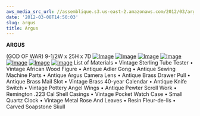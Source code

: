 ```yaml
---
aws_media_src_url: //assemblique.s3.us-east-2.amazonaws.com/2012/03/argus-blck1.jpg
date: '2012-03-08T14:50:03'
slug: argus
title: Argus
---
```


 **ARGUS**

 (GOD OF WAR)  9-1/2W x 25H x 7D  [![Image](//assemblique.s3.us-east-2.amazonaws.com/2012/03/argus-blck1.jpg?w=487)](//assemblique.s3.us-east-2.amazonaws.com/2012/03/argus-blck1.jpg)  [![Image](//assemblique.s3.us-east-2.amazonaws.com/2012/03/argus-detail-back.jpg?w=487)](//assemblique.s3.us-east-2.amazonaws.com/2012/03/argus-detail-back.jpg)  [![Image](//assemblique.s3.us-east-2.amazonaws.com/2012/03/argus-detail-skull.jpg?w=487)](//assemblique.s3.us-east-2.amazonaws.com/2012/03/argus-detail-skull.jpg)  [![Image](//assemblique.s3.us-east-2.amazonaws.com/2012/03/argus-detail1.jpg?w=487)](//assemblique.s3.us-east-2.amazonaws.com/2012/03/argus-detail1.jpg)  [![Image](//assemblique.s3.us-east-2.amazonaws.com/2012/03/argus-detail2.jpg?w=487)](//assemblique.s3.us-east-2.amazonaws.com/2012/03/argus-detail2.jpg)  [![Image](//assemblique.s3.us-east-2.amazonaws.com/2012/03/argus-detail3.jpg?w=487)](//assemblique.s3.us-east-2.amazonaws.com/2012/03/argus-detail3.jpg)  [![Image](//assemblique.s3.us-east-2.amazonaws.com/2012/03/argus.jpg?w=487)](//assemblique.s3.us-east-2.amazonaws.com/2012/03/argus.jpg)  List of Materials  • Vintage Sterling Tube Tester • Vintage African Wood Figure • Antique Adler Gong • Antique Sewing Machine Parts • Antique Argus Camera Lens • Antique Brass Drawer Pull • Antique Brass Mail Slot • Vintage Brass 40-year Calendar • Antique Knife Switch • Vintage Pottery Angel Wings • Antique Pewter Scroll Work • Remington .223 Cal Shell Casings • Vintage Pocket Watch Case • Small Quartz Clock • Vintage Metal Rose And Leaves • Resin Fleur-de-lis • Carved Soapstone Skull